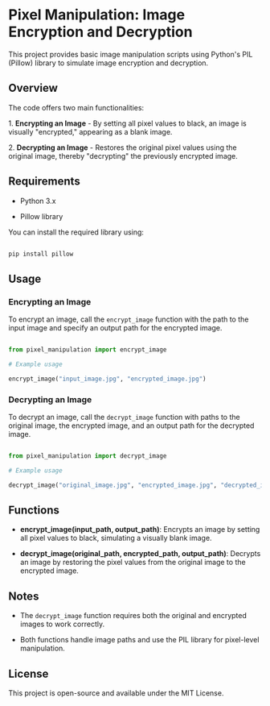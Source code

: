 # Pixel Manipulation: Image Encryption and Decryption

This project provides basic image manipulation scripts using Python's PIL (Pillow) library to simulate image encryption and decryption.

## Overview

The code offers two main functionalities:

1\. **Encrypting an Image** - By setting all pixel values to black, an image is visually "encrypted," appearing as a blank image.

2\. **Decrypting an Image** - Restores the original pixel values using the original image, thereby "decrypting" the previously encrypted image.

## Requirements

- Python 3.x

- Pillow library

You can install the required library using:

```bash

pip install pillow

```

## Usage

### Encrypting an Image

To encrypt an image, call the `encrypt_image` function with the path to the input image and specify an output path for the encrypted image.

```python

from pixel_manipulation import encrypt_image

# Example usage

encrypt_image("input_image.jpg", "encrypted_image.jpg")

```

### Decrypting an Image

To decrypt an image, call the `decrypt_image` function with paths to the original image, the encrypted image, and an output path for the decrypted image.

```python

from pixel_manipulation import decrypt_image

# Example usage

decrypt_image("original_image.jpg", "encrypted_image.jpg", "decrypted_image.jpg")

```

## Functions

- **encrypt_image(input_path, output_path)**: Encrypts an image by setting all pixel values to black, simulating a visually blank image.

- **decrypt_image(original_path, encrypted_path, output_path)**: Decrypts an image by restoring the pixel values from the original image to the encrypted image.

## Notes

- The `decrypt_image` function requires both the original and encrypted images to work correctly.

- Both functions handle image paths and use the PIL library for pixel-level manipulation.

## License

This project is open-source and available under the MIT License.
